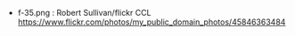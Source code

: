 - f-35.png : Robert Sullivan/flickr CCL https://www.flickr.com/photos/my_public_domain_photos/45846363484
